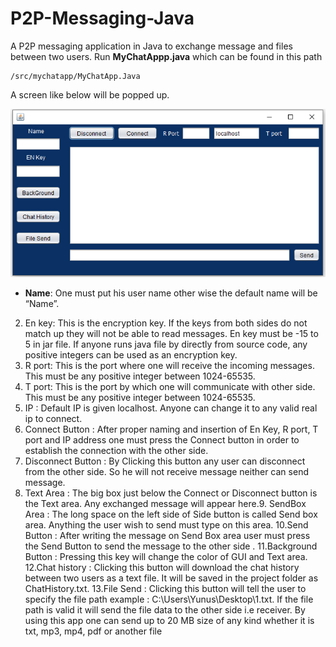 # P2P-Messaging-Java
A P2P messaging application in Java to exchange message and files between two users. Run **MyChatAppp.java** which can be found in this path
```
/src/mychatapp/MyChatApp.Java
```
A screen like below will be popped up.

![ChatApp](doc/p2p.png)

- **Name**: One must put his user name other wise the default name will be “Name”.
2. En key: This is the encryption key. If the keys from both sides do not match up they will not be able to read messages. En key must be -15 to 5 in jar file. If
anyone runs java file by directly from source code, any positive integers can be used as an encryption key.
3. R port: This is the port where one will receive the incoming messages. This must be any positive integer between 1024-65535.
4. T port: This is the port by which one will communicate with other side. This must be any positive integer between 1024-65535.
5. IP : Default IP is given localhost. Anyone can change it to any valid real ip to
connect.
6. Connect Button : After proper naming and insertion of En Key, R port, T
port and IP address one must press the Connect button in order to
establish the connection with the other side.
7. Disconnect Button : By Clicking this button any user can disconnect from
the other side. So he will not receive message neither can send message.
8. Text Area : The big box just below the Connect or Disconnect button is the
Text area. Any exchanged message will appear here.9. SendBox Area : The long space on the left side of Side button is called
Send box area. Anything the user wish to send must type on this area.
10.Send Button : After writing the message on Send Box area user must press
the Send Button to send the message to the other side .
11.Background Button : Pressing this key will change the color of GUI and
Text area.
12.Chat history : Clicking this button will download the chat history between
two users as a text file. It will be saved in the project folder as
ChatHistory.txt.
13.File Send : Clicking this button will tell the user to specify the file path
example : C:\Users\Yunus\Desktop\1.txt.
If the file path is valid it will send the file data to the other side i.e receiver.
By using this app one can send up to 20 MB size of any kind whether it is
txt, mp3, mp4, pdf or another file
